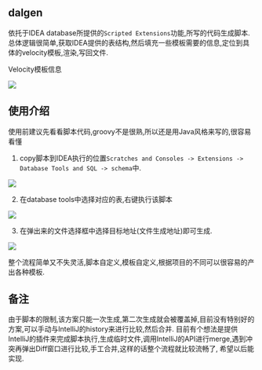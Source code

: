 ## dalgen

依托于IDEA database所提供的`Scripted Extensions`功能,所写的代码生成脚本.
总体逻辑很简单,获取IDEA提供的表结构,然后填充一些模板需要的信息,定位到具体的velocity模板,渲染,写回文件.

Velocity模板信息

![](http://imgblog.mrdear.cn/1540564282.png?imageMogr2/thumbnail/!100p)

## 使用介绍

使用前建议先看看脚本代码,groovy不是很熟,所以还是用Java风格来写的,很容易看懂

1. copy脚本到IDEA执行的位置`Scratches and Consoles -> Extensions -> Database Tools and SQL -> schema`中.

![](http://imgblog.mrdear.cn/1540563274.png?imageMogr2/thumbnail/!100p)


2. 在database tools中选择对应的表,右键执行该脚本

![](http://imgblog.mrdear.cn/1540563321.png?imageMogr2/thumbnail/!100p)


3. 在弹出来的文件选择框中选择目标地址(文件生成地址)即可生成.

![](http://imgblog.mrdear.cn/1540563345.png?imageMogr2/thumbnail/!100p)

整个流程简单又不失灵活,脚本自定义,模板自定义,根据项目的不同可以很容易的产出各种模板.


## 备注
由于脚本的限制,该方案只能一次生成,第二次生成就会被覆盖掉,目前没有特别好的方案,可以手动与IntelliJ的history来进行比较,然后合并.
目前有个想法是提供IntelliJ的插件来完成脚本执行,生成临时文件,调用IntelliJ的API进行merge,遇到冲突再弹出Diff窗口进行比较,手工合并,这样的话整个流程就比较流畅了,
希望以后能实现.